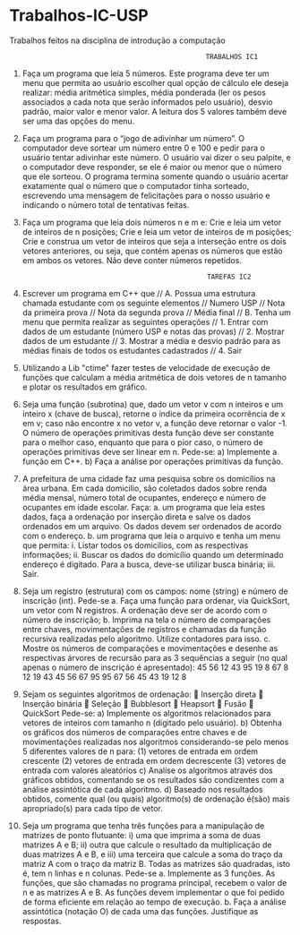 # Trabalhos-IC-USP
Trabalhos feitos na disciplina de introdução a computação


                                                     TRABALHOS IC1
1. Faça um programa que leia 5 números. Este programa deve ter um menu que permita ao
usuário escolher qual opção de cálculo ele deseja realizar: média aritmética simples,
média ponderada (ler os pesos associados a cada nota que serão informados pelo
usuário), desvio padrão, maior valor e menor valor. A leitura dos 5 valores também deve
ser uma das opções do menu.

2. Faça um programa para o “jogo de adivinhar um número”. O computador deve sortear
um número entre 0 e 100 e pedir para o usuário tentar adivinhar este número. O usuário
vai dizer o seu palpite, e o computador deve responder, se ele é maior ou menor que o
número que ele sorteou. O programa termina somente quando o usuário acertar
exatamente qual o número que o computador tinha sorteado, escrevendo uma mensagem
de felicitações para o nosso usuário e indicando o número total de tentativas feitas.

3. Faça um programa que leia dois números n e m e:
 Crie e leia um vetor de inteiros de n posições;
 Crie e leia um vetor de inteiros de m posições;
 Crie e construa um vetor de inteiros que seja a interseção entre os dois vetores 
anteriores, ou seja, que contém apenas os números que estão em
ambos os vetores. Não deve conter números repetidos.

                                                     TAREFAS IC2
4. Escrever um programa em C++ que
// A. Possua uma estrutura chamada estudante com os seguinte elementos
// Numero USP
// Nota da primeira prova
// Nota da segunda prova
// Média final
// B. Tenha um menu que permita realizar as seguintes operações
// 1. Entrar com dados de um estudante (número USP e notas das provas)
// 2. Mostrar dados de um estudante
// 3. Mostrar a média e desvio padrão para as médias finais de todos os estudantes cadastrados
// 4. Sair

5. Utilizando a Lib "ctime" fazer testes de velocidade de execução de funções que calculam a 
média aritmética de dois  vetores de n tamanho e plotar os resultados em gráfico.

6. Seja uma função (subrotina) que, dado um vetor v com n inteiros e um inteiro x
(chave de busca), retorne o índice da primeira ocorrência de x em v; caso não
encontre x no vetor v, a função deve retornar o valor -1. O número de operações
primitivas desta função deve ser constante para o melhor caso, enquanto que para
o pior caso, o número de operações primitivas deve ser linear em n. Pede-se:
a) Implemente a função em C++.
b) Faça a análise por operações primitivas da função.

7. A prefeitura de uma cidade faz uma pesquisa sobre os domicílios na área urbana. Em
cada domicilio, são coletados dados sobre renda média mensal, número total de
ocupantes, endereço e número de ocupantes em idade escolar. Faça:
a. um programa que leia estes dados, faça a ordenação por inserção direta e salve
os dados ordenados em um arquivo. Os dados devem ser ordenados de acordo
com o endereço.
b. um programa que leia o arquivo e tenha um menu que permita:
i. Listar todos os domicílios, com as respectivas informações;
ii. Buscar os dados do domicílio quando um determinado endereço é
digitado. Para a busca, deve-se utilizar busca binária;
iii. Sair.

8. Seja um registro (estrutura) com os campos: nome (string) e número de inscrição (int).
Pede-se
a. Faça uma função para ordenar, via QuickSort, um vetor com N registros. A
ordenação deve ser de acordo com o número de inscrição;
b. Imprima na tela o número de comparações entre chaves, movimentações de
registros e chamadas da função recursiva realizadas pelo algoritmo. Utilize
contadores para isso.
c. Mostre os números de comparações e movimentações e desenhe as respectivas
árvores de recursão para as 3 sequências a seguir (no qual apenas o número de
inscrição é apresentado):
 45 56 12 43 95 19 8 67
 8 12 19 43 45 56 67 95
 95 67 56 45 43 19 12 8
 
 9. Sejam os seguintes algoritmos de ordenação:
 Inserção direta
 Inserção binária
 Seleção
 Bubblesort
 Heapsort
 Fusão
 QuickSort
Pede-se:
a) Implemente os algoritmos relacionados para vetores de
inteiros com tamanho n (digitado pelo usuário).
b) Obtenha os gráficos dos números de comparações entre
chaves e de movimentações realizadas nos algoritmos
considerando-se pelo menos 5 diferentes valores de n para:
(1) vetores de entrada em ordem crescente
(2) vetores de entrada em ordem decrescente
(3) vetores de entrada com valores aleatórios
c) Analise os algoritmos através dos gráficos obtidos,
comentando se os resultados são condizentes com a análise
assintótica de cada algoritmo.
d) Baseado nos resultados obtidos, comente qual (ou quais)
algoritmo(s) de ordenação é(são) mais apropriado(s) para
cada tipo de vetor.
  10. Seja um programa que tenha três funções para a manipulação de matrizes de ponto
flutuante: i) uma que imprima a soma de duas matrizes A e B; ii) outra que calcule o
resultado da multiplicação de duas matrizes A e B, e iii) uma terceira que calcule a
soma do traço da matriz A com o traço da matriz B. Todas as matrizes são quadradas,
isto é, tem n linhas e n colunas. Pede-se  a. Implemente as 3 funções. As funções, que são chamadas no programa
principal, recebem o valor de n e as matrizes A e B. As funções devem
implementar o que foi pedido de forma eficiente em relação ao tempo de
execução.
b. Faça a análise assintótica (notação O) de cada uma das funções. Justifique
as respostas.
 
